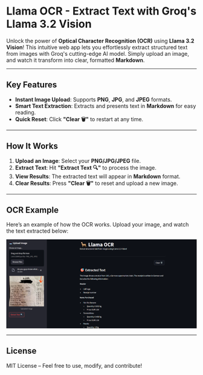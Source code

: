 # **Llama OCR - Extract Text with Groq's Llama 3.2 Vision**

Unlock the power of **Optical Character Recognition (OCR)** using **Llama 3.2 Vision**! This intuitive web app lets you effortlessly extract structured text from images with Groq's cutting-edge AI model. Simply upload an image, and watch it transform into clear, formatted **Markdown**.

---

## **Key Features**

- **Instant Image Upload**: Supports **PNG**, **JPG**, and **JPEG** formats.
- **Smart Text Extraction**: Extracts and presents text in **Markdown** for easy reading.
- **Quick Reset**: Click **"Clear 🗑️"** to restart at any time.

---

## **How It Works**

1. **Upload an Image**: Select your **PNG/JPG/JPEG** file.
2. **Extract Text**: Hit **"Extract Text 🔍"** to process the image.
3. **View Results**: The extracted text will appear in **Markdown** format.
4. **Clear Results**: Press **"Clear 🗑️"** to reset and upload a new image.

---

## **OCR Example**

Here’s an example of how the OCR works. Upload your image, and watch the text extracted below:

![OCR Example](ocr.PNG)

---

## **License**

MIT License – Feel free to use, modify, and contribute!
